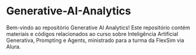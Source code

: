 # Generative-AI-Analytics
Bem-vindo ao repositório Generative AI Analytics! Este repositório contém materiais e códigos relacionados ao curso sobre Inteligência Artificial Generativa, Prompting e Agents, ministrado para a turma da FlexSim via Alura.
